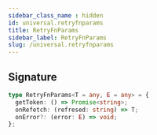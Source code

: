 ```yaml
---
sidebar_class_name : hidden
id: universal.retryfnparams
title: RetryFnParams
sidebar_label: RetryFnParams
slug: /universal.retryfnparams
---
```






## Signature

```typescript
type RetryFnParams<T = any, E = any> = {
  getToken: () => Promise<string>;
  onRefetch: (refresed: string) => T;
  onError?: (error: E) => void;
};
```
